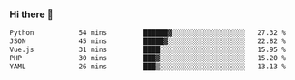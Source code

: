 ### Hi there 👋

<!--START_SECTION:waka-->

```txt
Python           54 mins         ██████▓░░░░░░░░░░░░░░░░░░   27.32 %
JSON             45 mins         █████▓░░░░░░░░░░░░░░░░░░░   22.82 %
Vue.js           31 mins         ████░░░░░░░░░░░░░░░░░░░░░   15.95 %
PHP              30 mins         ███▓░░░░░░░░░░░░░░░░░░░░░   15.20 %
YAML             26 mins         ███▒░░░░░░░░░░░░░░░░░░░░░   13.13 %
```

<!--END_SECTION:waka-->

<!--
**Jonas-VanHaeken/Jonas-VanHaeken** is a ✨ _special_ ✨ repository because its `README.md` (this file) appears on your GitHub profile.

Here are some ideas to get you started:

- 🔭 I’m currently working on ...
- 🌱 I’m currently learning ...
- 👯 I’m looking to collaborate on ...
- 🤔 I’m looking for help with ...
- 💬 Ask me about ...
- 📫 How to reach me: ...
- 😄 Pronouns: ...
- ⚡ Fun fact: ...
-->
